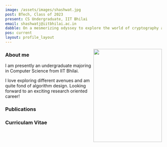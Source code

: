 ```yaml
---
image: /assets/images/shashwat.jpg
post: BTech, Class of 2023
present: CS Undergraduate, IIT Bhilai
email: shashwatj@iitbhilai.ac.in
dabble: On a mesmerizing odyssey to explore the world of cryptography and cyber security!
pos: current
layout: profile_layout
---
```


<!-- # Shashwat -->

<img  align="right"  width="220"  height="300"  src="" >

### About me

I am presently an undergraduate majoring in Computer Science from IIT Bhilai.

I love exploring different avenues and am quite fond of algorithm design. Looking forward to an exciting research oriented career!

### Publications

### Curriculam Vitae
